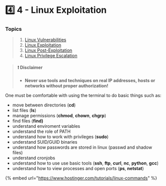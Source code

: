 # 4️⃣ 4 - Linux Exploitation

### Topics

> 1. [Linux Vulnerabilities](../../ecpptv3/network-security/4.1-linux-vulnerabilities.md)
> 2. [Linux Exploitation](../../ecpptv3/network-security/2.4/4.2-linux-exploitation.md)
> 3. [Linux Post-Exploitation](../../ecpptv3/linux-exploitation/4.3-linux-post-exploitation.md)
> 4. [Linux Privilege Escalation](../../ecpptv3/linux-exploitation/4.4-linux-privilege-escalation/)

> #### ❗ Disclaimer
>
> * **Never use tools and techniques on real IP addresses, hosts or networks without proper authorization!**

One must be comfortable with using the terminal to do basic things such as:

* move between directories (**cd**)
* list files (**ls**)
* manage permissions (**chmod**, **chown**, **chgrp**)
* find files (**find)**
* understand enviroment variables
* understand the role of PATH
* understand how to work with privileges (**sudo**)
* understand SUID/GUID binaries
* understand how passwords are stored in linux (passwd and shadow files)
* understand cronjobs
* understand how to use use basic tools (**ssh**, **ftp**, **curl**, **nc**, **python**, **gcc**)
* understand how to view processes and open ports (**ps**, **netstat**)

{% embed url="https://www.hostinger.com/tutorials/linux-commands" %}

